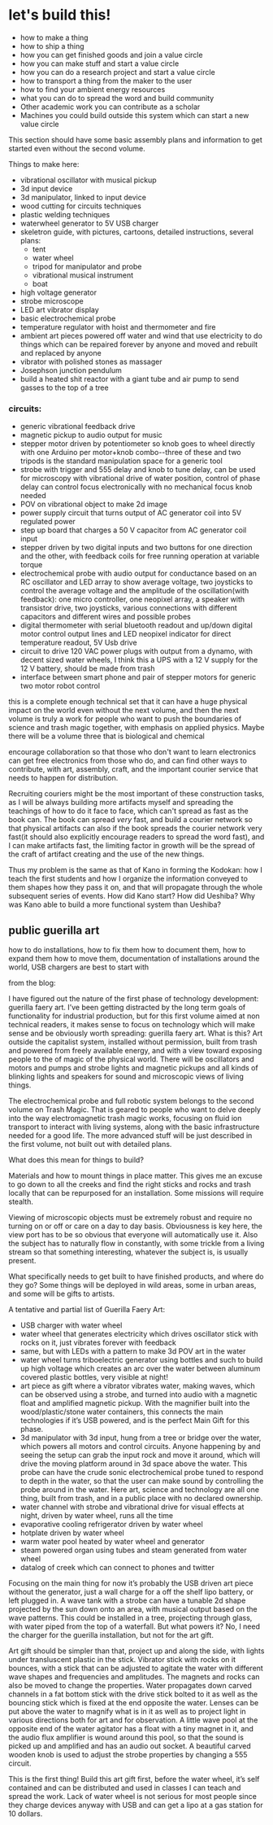 # let's build this!


- how to make a thing
- how to ship a thing
- how you can get finished goods and join a value circle
- how you can make stuff and start a value circle
- how you can do a research project and start a value circle
- how to transport a thing from the maker to the user
- how to find your ambient energy resources
- what you can do to spread the word and build community
- Other academic work you can contribute as a scholar
- Machines you could build outside this system which can start a new value circle


This section should have some basic assembly plans and information to get started even without the second volume.  

Things to make here:

- vibrational oscillator with musical pickup
- 3d input device
- 3d manipulator, linked to input device
- wood cutting for circuits techniques
- plastic welding techniques
- waterwheel generator to 5V USB charger
- skeletron guide, with pictures, cartoons, detailed instructions, several plans:
	- tent
	- water wheel
	- tripod for manipulator and probe
	- vibrational musical instrument
	- boat
- high voltage generator
- strobe microscope
- LED art vibrator display
- basic electrochemical probe
- temperature regulator with hoist and thermometer and fire
- ambient art pieces powered off water and wind that use electricity to do things which can be repaired forever by anyone and moved and rebuilt and replaced by anyone
- vibrator with polished stones as massager
- Josephson junction pendulum
- build a heated shit reactor with a giant tube and air pump to send gasses to the top of a tree


### circuits:
 - generic vibrational feedback drive
 - magnetic pickup to audio output for music
 - stepper motor driven by potentiometer so knob goes to wheel directly with one Arduino per motor+knob combo--three of these and two tripods is the standard manipulation space for a generic tool
 - strobe with trigger and 555 delay and knob to tune delay, can be used for microscopy with vibrational drive of water position, control of phase delay can control focus electronically with no mechanical focus knob needed 
 - POV on vibrational object to make 2d image
 - power supply circuit that turns output of AC generator coil into 5V regulated power
 - step up board that charges a 50 V capacitor from AC generator coil input
 - stepper driven by two digital inputs and two buttons for one direction and the other, with feedback coils for free running operation at variable torque
 - electrochemical probe with audio output for conductance based on an RC oscillator and LED array to show average voltage, two joysticks to control the average voltage and the amplitude of the oscillation(with feedback): one micro controller, one neopixel array, a speaker with transistor drive, two joysticks, various connections with different capacitors and different wires and possible probes
 - digital thermometer with serial bluetooth readout and up/down digital motor control output lines and LED neopixel indicator for direct temperature readout, 5V Usb drive
 - circuit to drive 120 VAC power plugs with output from a dynamo, with decent sized water wheels, I think this a UPS with a 12 V supply for the 12 V battery, should be made from trash
 - interface between smart phone and pair of stepper motors for generic two motor robot control 
 
 
 
this is a complete enough technical set that it can have a huge physical impact on the world even without the next volume, and then the next volume is truly a work for people who want to push the boundaries of science and trash magic together, with emphasis on applied physics.  Maybe there will be a volume three that is biological and chemical 
 	

encourage collaboration so that those who don't want to learn electronics can get free electronics from those who do, and can find other ways to contribute, with art, assembly, craft, and the important courier service that needs to happen for distribution. 

Recruiting couriers might be the most important of these construction tasks, as I will be always building more artifacts myself and spreading the teachings of how to do it face to face, which can't spread as fast as the book can.  The book can spread *very* fast, and build a courier network so that physical artifacts can also if the book spreads the courier network very fast(it should also explicitly encourage readers to spread the word fast), and I can make artifacts fast, the limiting factor in growth will be the spread of the craft of artifact creating and the use of the new things.  

Thus my problem is the same as that of Kano in forming the Kodokan: how I teach the first students and how I organize the information conveyed to them shapes how they pass it on, and that will propagate through the whole subsequent series of events.  How did Kano start?  How did Ueshiba?  Why was Kano able to build a more functional system than Ueshiba?  

## public guerilla art

how to do installations, how to fix them how to document them, how to expand them how to move them, documentation of installations around the world, USB chargers are best to start with


from the blog:

I have figured out the nature of the first phase of technology development: guerilla  faery art.  I’ve been getting distracted by the long term goals of functionality for industrial production, but for this first volume aimed at non technical readers, it makes sense to focus on technology which will make sense and be obviously worth spreading: guerilla faery art.  What is this?   Art outside the capitalist system, installed without permission, built from trash and powered from freely available energy, and with a view toward exposing people to the of magic of the physical world.  There will be oscillators and motors and pumps and strobe lights and magnetic pickups and all kinds of blinking lights and speakers for sound and microscopic views of living things.

The electrochemical probe and full robotic system belongs to the second volume on Trash Magic.  That is geared to  people who want to delve deeply into the way electromagnetic trash magic works, focusing on fluid ion transport to interact with living systems, along with the basic infrastructure needed for a good life.  The more advanced stuff will be just described in the first volume, not built out with detailed plans.

What does this mean for things to build?

Materials and how to mount things in place matter.  This gives me an excuse to go down to all the creeks and find the right sticks and rocks and trash locally that can be repurposed for an installation.  Some missions will require stealth.

Viewing of microscopic objects must be extremely robust and require no turning on or off or care on a day to day basis.  Obviousness is key here, the view port has to be so obvious that everyone will automatically use it.  Also the subject has to naturally flow in constantly, with some trickle from a living stream so that something interesting, whatever the subject is, is usually present.

What specifically needs to get built to have finished products, and where do they go?  Some things will be deployed in wild areas, some in urban areas, and some will be gifts to artists.

A tentative and partial list of Guerilla Faery Art:

- USB charger with water wheel
- water wheel that generates electricity which drives oscillator stick with rocks on it, just vibrates forever with feedback
- same, but with LEDs with a pattern to make 3d POV art in the water
- water wheel turns triboelectric generator using bottles and such to build up high voltage which creates an arc over the water between aluminum covered plastic bottles, very visible at night!
- art piece as gift where a vibrator vibrates water, making waves, which can be observed using a strobe, and turned into audio with a magnetic float and amplified magnetic pickup.  With the magnifier built into the wood/plastic/stone water containers, this connects the main technologies if it’s USB powered, and is the perfect Main Gift for this phase.
- 3d manipulator with 3d input, hung from a tree or bridge over the water, which powers all motors and control circuits.  Anyone happening by and seeing the setup can grab the input rock and move it around, which will drive the moving platform around in 3d space above the water.  This probe can have the crude sonic electrochemical probe tuned to respond to depth in the water, so that the user can make sound by controlling the probe around in the water. Here art, science and technology are all one thing, built from trash, and in a public place with no declared ownership.
- water channel with strobe and vibrational drive for visual effects at night, driven by water wheel, runs all the time
- evaporative cooling refrigerator driven by water wheel
- hotplate driven by water wheel
- warm water pool heated by water wheel and generator
- steam powered organ using tubes and steam generated from water wheel
- datalog of creek which can connect to phones and twitter
 

Focusing on the main thing for now it’s probably the USB driven art piece without the generator, just a wall charge for a off the shelf lipo battery, or left plugged in.  A wave tank with a strobe can have a tunable 2d shape projected by the sun down onto an area, with musical output based on the wave patterns.  This could be installed in a tree, projecting through glass, with water piped from the top of a waterfall.  But what powers it?  No, I need the charger for the guerilla installation, but not for the art gift.

 

Art gift should be simpler than that, project up and along the side, with lights under transluscent plastic in the stick.  Vibrator stick with rocks on it bounces, with a stick that can be adjusted to agitate the water with different wave shapes and frequencies and amplitudes.  The magnets and rocks can also be moved to change the properties.  Water propagates down carved channels in a fat bottom stick with the drive stick bolted to it as well as the bouncing stick which is fixed at the end opposite the water.  Lenses can be put above the water to magnify what is in it as well as to project light in various directions both for art and for observation.  A little wave pool at the opposite end of the water agitator has a float with a tiny magnet in it, and the audio flux amplifier is wound around this pool, so that the sound is picked up and amplified and has an audio out socket.  A beautiful carved wooden knob is used to adjust the strobe properties by changing a 555 circuit.

This is the first thing!  Build this art gift first, before the water wheel, it’s self contained and can be distributed and used in classes I can teach and spread the work.  Lack of water wheel is not serious for most people since they charge devices anyway with USB and can get  a lipo at a gas station for 10 dollars.




